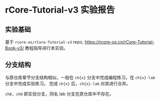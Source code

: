 # rCore-Tutorial-v3 实验报告
## 实验基础
基于 `rcore-os/rCore-Tutorial-v3` repo, https://rcore-os.cn/rCore-Tutorial-Book-v3/ 教程指导进行本实验。 

## 分支结构
与原仓库章节分支结构相似，一般在 `ch{x}` 分支中完成编程练习，在 `ch{x}-lab` 分支中完成实验练习。 
完成 `ch{x}` 后，`ch{x}-lab` 对其进行合并。  

`ch8, ch9` 即实验分支，同名 lab 分支在原仓库中不存在。  
